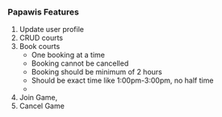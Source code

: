 ### Papawis Features

1. Update user profile
2. CRUD courts
3. Book courts
    - One booking at a time
    - Booking cannot be cancelled
    - Booking should be minimum of 2 hours
    - Should be exact time like 1:00pm-3:00pm, no half time
    - 
4. Join Game,
5. Cancel Game